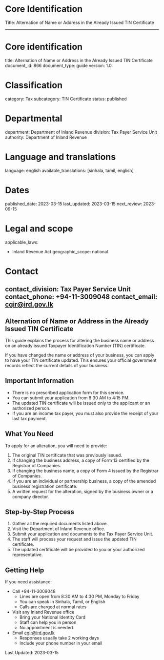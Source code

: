 # Core Identification
Title: Alternation of Name or Address in the Already Issued TIN Certificate

---
# Core identification
title: Alternation of Name or Address in the Already Issued TIN Certificate
document_id: 866
document_type: guide
version: 1.0

# Classification
category: Tax
subcategory: TIN Certificate
status: published

# Departmental
department: Department of Inland Revenue
division: Tax Payer Service Unit
authority: Department of Inland Revenue

# Language and translations
language: english
available_translations: [sinhala, tamil, english]

# Dates
published_date: 2023-03-15
last_updated: 2023-03-15
next_review: 2023-09-15

# Legal and scope
applicable_laws:
  - Inland Revenue Act
geographic_scope: national

# Contact
contact_division: Tax Payer Service Unit
contact_phone: +94-11-3009048
contact_email: cgir@ird.gov.lk
---

## Alternation of Name or Address in the Already Issued TIN Certificate

This guide explains the process for altering the business name or address on an already issued Taxpayer Identification Number (TIN) certificate.

If you have changed the name or address of your business, you can apply to have your TIN certificate updated. This ensures your official government records reflect the current details of your business.

## Important Information

- There is no prescribed application form for this service.
- You can submit your application from 8:30 AM to 4:15 PM.
- The updated TIN certificate will be issued only to the applicant or an authorized person.
- If you are an income tax payer, you must also provide the receipt of your last tax payment.

## What You Need

To apply for an alteration, you will need to provide:

1. The original TIN certificate that was previously issued.
2. If changing the business address, a copy of Form 13 certified by the Registrar of Companies.
3. If changing the business name, a copy of Form 4 issued by the Registrar of Companies.
4. If you are an individual or partnership business, a copy of the amended business registration certificate.
5. A written request for the alteration, signed by the business owner or a company director.

## Step-by-Step Process

1. Gather all the required documents listed above.
2. Visit the Department of Inland Revenue office.
3. Submit your application and documents to the Tax Payer Service Unit.
4. The staff will process your request and issue the updated TIN certificate.
5. The updated certificate will be provided to you or your authorized representative.

## Getting Help

If you need assistance:

- Call +94-11-3009048 
  - Lines are open from 8:30 AM to 4:30 PM, Monday to Friday
  - You can speak in Sinhala, Tamil, or English
  - Calls are charged at normal rates
- Visit any Inland Revenue office
  - Bring your National Identity Card
  - Staff can help you in person
  - No appointment is needed
- Email cgir@ird.gov.lk
  - Responses usually take 2 working days
  - Include your phone number in your email

Last Updated: 2023-03-15